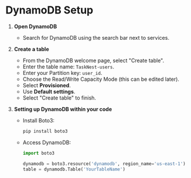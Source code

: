 # DynamoDB Setup

1. **Open DynamoDB**
   - Search for DynamoDB using the search bar next to services.

2. **Create a table**
   - From the DynamoDB welcome page, select "Create table".
   - Enter the table name: `TaskNest-users`.
   - Enter your Partition key: `user_id`.
   - Choose the Read/Write Capacity Mode (this can be edited later).
   - Select **Provisioned**.
   - Use **Default settings**.
   - Select "Create table" to finish.

3. **Setting up DynamoDB within your code**
   - Install Boto3:
     ```bash
     pip install boto3
     ```

   - Access DynamoDB:
     ```python
     import boto3
     
     dynamodb = boto3.resource('dynamodb', region_name='us-east-1')
     table = dynamodb.Table('YourTableName')
     ```

